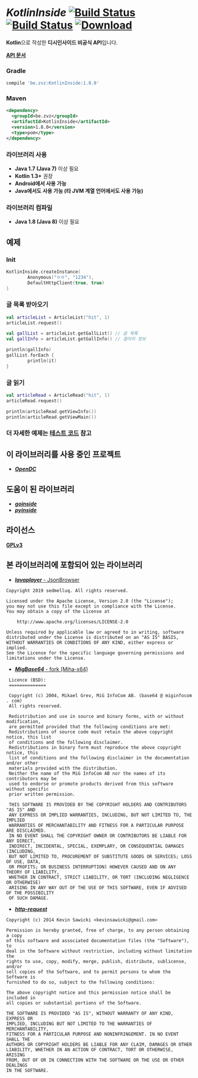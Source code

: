 # *KotlinInside* [![Build Status](https://travis-ci.com/organization/KotlinInside.svg?branch=master)](https://travis-ci.com/organization/KotlinInside) [![Build Status](https://github.com/organization/KotlinInside/workflows/Java%20CI/badge.svg)](https://github.com/organization/KotlinInside/actions) [ ![Download](https://api.bintray.com/packages/jellybrick/be.zvz/KotlinInside/images/download.svg) ](https://bintray.com/jellybrick/be.zvz/KotlinInside/_latestVersion)

**Kotlin**으로 작성한 **디시인사이드 비공식 API**입니다.

[**API 문서**](https://organization.github.io/KotlinInside/)

### Gradle

```gradle
compile 'be.zvz:KotlinInside:1.8.0'
```

### Maven

```xml
<dependency>
  <groupId>be.zvz</groupId>
  <artifactId>KotlinInside</artifactId>
  <version>1.8.0</version>
  <type>pom</type>
</dependency>
```

### 라이브러리 사용

- **Java 1.7 (Java 7)** 이상 필요
- **Kotlin 1.3+** 권장
- **Android에서 사용 가능**
- **Java에서도 사용 가능 (타 JVM 계열 언어에서도 사용 가능)**

### 라이브러리 컴파일

- **Java 1.8 (Java 8)** 이상 필요

## 예제

### Init

```kotlin
KotlinInside.createInstance(
        Anonymous("ㅇㅇ", "1234"),
        DefaultHttpClient(true, true)
)
```

### 글 목록 받아오기

```kotlin
val articleList = ArticleList("hit", 1)
articleList.request()

val gallList = articleList.getGallList() // 글 목록
val gallInfo = articleList.getGallInfo() // 갤러리 정보

println(gallInfo)
gallList.forEach {
        println(it)
}
```

### 글 읽기

```kotlin
val articleRead = ArticleRead("hit", 1)
articleRead.request()

println(articleRead.getViewInfo())
println(articleRead.getViewMain())
```

### 더 자세한 예제는 [**테스트 코드**](https://github.com/organization/KotlinInside/blob/master/src/test/kotlin/be/zvz/kotlininside/KotlinInsideTest.kt) 참고

## 이 라이브러리를 사용 중인 프로젝트

- [***OpenDC***](https://github.com/organization/OpenDC)

## 도움이 된 라이브러리

- [***goinside***](https://github.com/geeksbaek/goinside)
- [***pyinside***](https://github.com/Jeongsj/pyinside)

## 라이선스

[**GPLv3**](https://github.com/organization/KotlinInside/blob/master/LICENSE)

## 본 라이브러리에 포함되어 있는 라이브러리

- [***lavaplayer*** - JsonBrowser](https://github.com/sedmelluq/lavaplayer/blob/master/main/src/main/java/com/sedmelluq/discord/lavaplayer/tools/JsonBrowser.java)
```
Copyright 2019 sedmelluq. All rights reserved.

Licensed under the Apache License, Version 2.0 (the "License");
you may not use this file except in compliance with the License.
You may obtain a copy of the License at

    http://www.apache.org/licenses/LICENSE-2.0

Unless required by applicable law or agreed to in writing, software
distributed under the License is distributed on an "AS IS" BASIS,
WITHOUT WARRANTIES OR CONDITIONS OF ANY KIND, either express or implied.
See the License for the specific language governing permissions and
limitations under the License.
```
 - [***MigBase64*** - fork (Miha-x64)](https://github.com/Miha-x64/migbase64/tree/smaller-static)
```
 Licence (BSD):
 ==============

 Copyright (c) 2004, Mikael Grev, MiG InfoCom AB. (base64 @ miginfocom . com)
 All rights reserved.

 Redistribution and use in source and binary forms, with or without modification,
 are permitted provided that the following conditions are met:
 Redistributions of source code must retain the above copyright notice, this list
 of conditions and the following disclaimer.
 Redistributions in binary form must reproduce the above copyright notice, this
 list of conditions and the following disclaimer in the documentation and/or other
 materials provided with the distribution.
 Neither the name of the MiG InfoCom AB nor the names of its contributors may be
 used to endorse or promote products derived from this software without specific
 prior written permission.

 THIS SOFTWARE IS PROVIDED BY THE COPYRIGHT HOLDERS AND CONTRIBUTORS "AS IS" AND
 ANY EXPRESS OR IMPLIED WARRANTIES, INCLUDING, BUT NOT LIMITED TO, THE IMPLIED
 WARRANTIES OF MERCHANTABILITY AND FITNESS FOR A PARTICULAR PURPOSE ARE DISCLAIMED.
 IN NO EVENT SHALL THE COPYRIGHT OWNER OR CONTRIBUTORS BE LIABLE FOR ANY DIRECT,
 INDIRECT, INCIDENTAL, SPECIAL, EXEMPLARY, OR CONSEQUENTIAL DAMAGES (INCLUDING,
 BUT NOT LIMITED TO, PROCUREMENT OF SUBSTITUTE GOODS OR SERVICES; LOSS OF USE, DATA,
 OR PROFITS; OR BUSINESS INTERRUPTION) HOWEVER CAUSED AND ON ANY THEORY OF LIABILITY,
 WHETHER IN CONTRACT, STRICT LIABILITY, OR TORT (INCLUDING NEGLIGENCE OR OTHERWISE)
 ARISING IN ANY WAY OUT OF THE USE OF THIS SOFTWARE, EVEN IF ADVISED OF THE POSSIBILITY
 OF SUCH DAMAGE.
```
 - [***http-request***](https://github.com/kevinsawicki/http-request)
```
Copyright (c) 2014 Kevin Sawicki <kevinsawicki@gmail.com>

Permission is hereby granted, free of charge, to any person obtaining a copy
of this software and associated documentation files (the "Software"), to
deal in the Software without restriction, including without limitation the
rights to use, copy, modify, merge, publish, distribute, sublicense, and/or
sell copies of the Software, and to permit persons to whom the Software is
furnished to do so, subject to the following conditions:

The above copyright notice and this permission notice shall be included in
all copies or substantial portions of the Software.

THE SOFTWARE IS PROVIDED "AS IS", WITHOUT WARRANTY OF ANY KIND, EXPRESS OR
IMPLIED, INCLUDING BUT NOT LIMITED TO THE WARRANTIES OF MERCHANTABILITY,
FITNESS FOR A PARTICULAR PURPOSE AND NONINFRINGEMENT. IN NO EVENT SHALL THE
AUTHORS OR COPYRIGHT HOLDERS BE LIABLE FOR ANY CLAIM, DAMAGES OR OTHER
LIABILITY, WHETHER IN AN ACTION OF CONTRACT, TORT OR OTHERWISE, ARISING
FROM, OUT OF OR IN CONNECTION WITH THE SOFTWARE OR THE USE OR OTHER DEALINGS
IN THE SOFTWARE.
```
